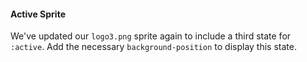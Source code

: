 #### Active Sprite
We've updated our `logo3.png` sprite again to include a third state for `:active`. Add the necessary `background-position` to display this state.
